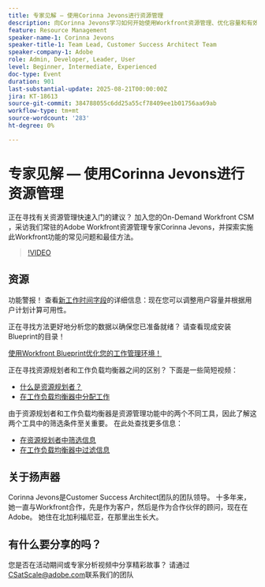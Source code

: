 ```yaml
---
title: 专家见解 — 使用Corinna Jevons进行资源管理
description: 向Corinna Jevons学习如何开始使用Workfront资源管理、优化容量和有效平衡工作负载。
feature: Resource Management
speaker-name-1: Corinna Jevons
speaker-title-1: Team Lead, Customer Success Architect Team
speaker-company-1: Adobe
role: Admin, Developer, Leader, User
level: Beginner, Intermediate, Experienced
doc-type: Event
duration: 901
last-substantial-update: 2025-08-21T00:00:00Z
jira: KT-18613
source-git-commit: 384788055c6dd25a55cf78409ee1b01756aa69ab
workflow-type: tm+mt
source-wordcount: '283'
ht-degree: 0%

---
```



# 专家见解 — 使用Corinna Jevons进行资源管理

正在寻找有关资源管理快速入门的建议？ 加入您的On-Demand Workfront CSM ，采访我们常驻的Adobe Workfront资源管理专家Corinna Jevons，并探索实施此Workfront功能的常见问题和最佳方法。

>[!VIDEO](https://video.tv.adobe.com/v/3469890/?learn=on&enablevpops)

## 资源

功能警报！  查看[新工作时间字段](https://experienceleaguecommunities.adobe.com/t5/workfront-discussions/the-new-work-time-field-now-you-can-adjust-user-capacity-and/m-p/582855#M519)的详细信息：现在您可以调整用户容量并根据用户计划计算可用性。

正在寻找方法更好地分析您的数据以确保您已准备就绪？ 请查看现成安装Blueprint的目录！

[使用Workfront Blueprint优化您的工作管理环境！](https://experienceleaguecommunities.adobe.com/t5/workfront-blogs/use-workfront-blueprints-to-optimize-your-work-management/ba-p/547147)

正在寻找资源规划者和工作负载均衡器之间的区别？ 下面是一些简短视频：

* [什么是资源规划者？](https://experienceleague.adobe.com/docs/workfront-learn/tutorials-workfront/manage-resources/resource-planning/what-is-the-resource-planner.html?lang=zh-Hans)
* [在工作负载均衡器中分配工作](https://experienceleague.adobe.com/docs/workfront-learn/tutorials-workfront/manage-resources/workload-balancer/assign-work-in-the-workload-balancer.html?lang=zh-Hans)

由于资源规划者和工作负载均衡器是资源管理功能中的两个不同工具，因此了解这两个工具中的筛选条件至关重要。 在此处查找更多信息：

* [在资源规划者中筛选信息](https://experienceleague.adobe.com/docs/workfront/using/manage-resources/resource-planning-in-adobe-workfront/filter-resource-planner.html?lang=zh-Hans)
* [在工作负载均衡器中过滤信息](https://experienceleague.adobe.com/docs/workfront/using/manage-resources/the-workload-balancer/filter-information-workload-balancer.html?lang=zh-Hans)

## 关于扬声器

Corinna Jevons是Customer Success Architect团队的团队领导。  十多年来，她一直与Workfront合作，先是作为客户，然后是作为合作伙伴的顾问，现在在Adobe。  她住在北加利福尼亚，在那里出生长大。

## 有什么要分享的吗？

您是否在活动期间或专家分析视频中分享精彩故事？ 请通过[CSatScale@adobe.com](mailto:CSatScale@adobe.com)联系我们的团队